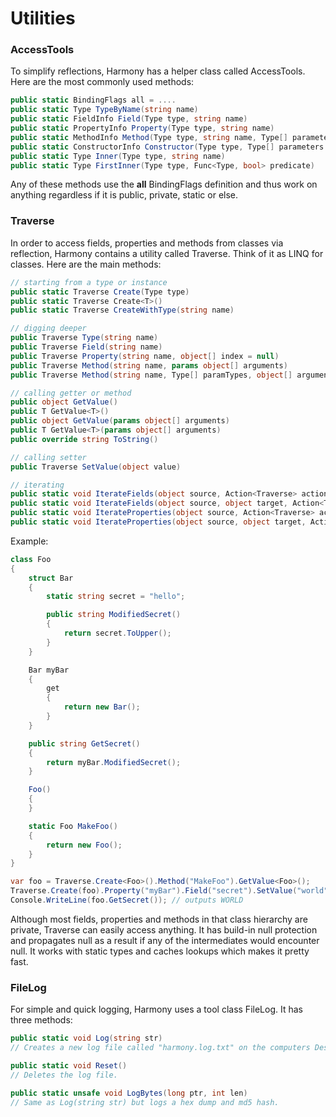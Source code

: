 # Utilities

### AccessTools

To simplify reflections, Harmony has a helper class called AccessTools. Here are the most commonly used methods:

```csharp
public static BindingFlags all = ....
public static Type TypeByName(string name)
public static FieldInfo Field(Type type, string name)
public static PropertyInfo Property(Type type, string name)
public static MethodInfo Method(Type type, string name, Type[] parameters = null, Type[] generics = null)
public static ConstructorInfo Constructor(Type type, Type[] parameters = null)
public static Type Inner(Type type, string name)
public static Type FirstInner(Type type, Func<Type, bool> predicate)
```

Any of these methods use the **all** BindingFlags definition and thus work on anything regardless if it is public, private, static or else.

### Traverse

In order to access fields, properties and methods from classes via reflection, Harmony contains a utility called Traverse. Think of it as LINQ for classes. Here are the main methods:

```csharp
// starting from a type or instance
public static Traverse Create(Type type)
public static Traverse Create<T>()
public static Traverse CreateWithType(string name)

// digging deeper
public Traverse Type(string name)
public Traverse Field(string name)
public Traverse Property(string name, object[] index = null)
public Traverse Method(string name, params object[] arguments)
public Traverse Method(string name, Type[] paramTypes, object[] arguments = null)

// calling getter or method
public object GetValue()
public T GetValue<T>()
public object GetValue(params object[] arguments)
public T GetValue<T>(params object[] arguments)
public override string ToString()

// calling setter
public Traverse SetValue(object value)

// iterating
public static void IterateFields(object source, Action<Traverse> action)
public static void IterateFields(object source, object target, Action<Traverse, Traverse> action)
public static void IterateProperties(object source, Action<Traverse> action)
public static void IterateProperties(object source, object target, Action<Traverse, Traverse> action)
```

Example:

```csharp
class Foo
{
	struct Bar
	{
		static string secret = "hello";

		public string ModifiedSecret()
		{
			return secret.ToUpper();
		}
	}

	Bar myBar
	{
		get
		{
			return new Bar();
		}
	}

	public string GetSecret()
	{
		return myBar.ModifiedSecret();
	}

	Foo()
	{
	}

	static Foo MakeFoo()
	{
		return new Foo();
	}
}

var foo = Traverse.Create<Foo>().Method("MakeFoo").GetValue<Foo>();
Traverse.Create(foo).Property("myBar").Field("secret").SetValue("world");
Console.WriteLine(foo.GetSecret()); // outputs WORLD
```

Although most fields, properties and methods in that class hierarchy are private, Traverse can easily access anything. It has build-in null protection and propagates null as a result if any of the intermediates would encounter null. It works with static types and caches lookups which makes it pretty fast.

### FileLog

For simple and quick logging, Harmony uses a tool class FileLog. It has three methods:

```csharp
public static void Log(string str)
// Creates a new log file called "harmony.log.txt" on the computers Desktop (if it not already exists) and appends *str* to it. 

public static void Reset()
// Deletes the log file.

public static unsafe void LogBytes(long ptr, int len)
// Same as Log(string str) but logs a hex dump and md5 hash.
```